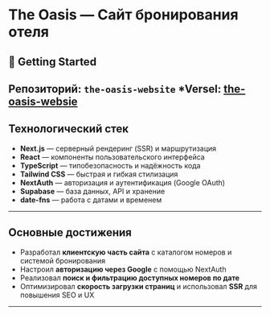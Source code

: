 # The Oasis — Сайт бронирования отеля

## 🚀 Getting Started

**Репозиторий:** `the-oasis-website`
*Versel: [the-oasis-websie](https://the-oasis-web-demo.vercel.app/)
---

##  Технологический стек

* **Next.js** — серверный рендеринг (SSR) и маршрутизация
* **React** — компоненты пользовательского интерфейса
* **TypeScript** — типобезопасность и надёжность кода
* **Tailwind CSS** — быстрая и гибкая стилизация
* **NextAuth** — авторизация и аутентификация (Google OAuth)
* **Supabase** — база данных, API и хранение
* **date-fns** — работа с датами и временем

---

## Основные достижения

* Разработал **клиентскую часть сайта** с каталогом номеров и системой бронирования
* Настроил **авторизацию через Google** с помощью NextAuth
* Реализовал **поиск и фильтрацию доступных номеров по дате**
* Оптимизировал **скорость загрузки страниц** и использовал **SSR** для повышения SEO и UX

---
